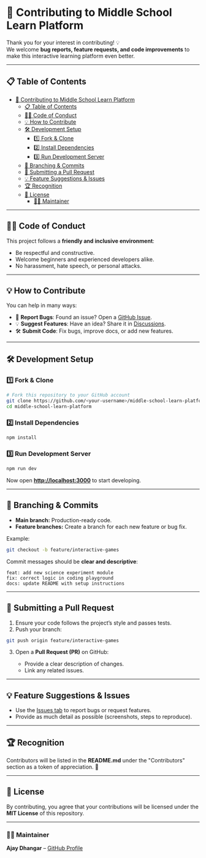 # 🤝 Contributing to Middle School Learn Platform

Thank you for your interest in contributing! 💡  
We welcome **bug reports, feature requests, and code improvements** to make this interactive learning platform even better.

---

## 📋 Table of Contents
- [🤝 Contributing to Middle School Learn Platform](#-contributing-to-middle-school-learn-platform)
  - [📋 Table of Contents](#-table-of-contents)
  - [🧑‍🏫 Code of Conduct](#-code-of-conduct)
  - [💡 How to Contribute](#-how-to-contribute)
  - [🛠️ Development Setup](#️-development-setup)
    - [1️⃣ Fork \& Clone](#1️⃣-fork--clone)
    - [2️⃣ Install Dependencies](#2️⃣-install-dependencies)
    - [3️⃣ Run Development Server](#3️⃣-run-development-server)
  - [🌱 Branching \& Commits](#-branching--commits)
  - [🔀 Submitting a Pull Request](#-submitting-a-pull-request)
  - [💡 Feature Suggestions \& Issues](#-feature-suggestions--issues)
  - [🏆 Recognition](#-recognition)
  - [📜 License](#-license)
    - [👨‍💻 Maintainer](#-maintainer)

---

## 🧑‍🏫 Code of Conduct
This project follows a **friendly and inclusive environment**:
- Be respectful and constructive.
- Welcome beginners and experienced developers alike.
- No harassment, hate speech, or personal attacks.

---

## 💡 How to Contribute
You can help in many ways:
- 🐛 **Report Bugs**: Found an issue? Open a [GitHub Issue](#).
- 💡 **Suggest Features**: Have an idea? Share it in [Discussions](#).
- 🛠️ **Submit Code**: Fix bugs, improve docs, or add new features.

---

## 🛠️ Development Setup

### 1️⃣ Fork & Clone

```bash
# Fork this repository to your GitHub account
git clone https://github.com/<your-username>/middle-school-learn-platform.git
cd middle-school-learn-platform
````

### 2️⃣ Install Dependencies

```bash
npm install
```

### 3️⃣ Run Development Server

```bash
npm run dev
```

Now open **[http://localhost:3000](http://localhost:3000)** to start developing.

---

## 🌱 Branching & Commits

* **Main branch:** Production-ready code.
* **Feature branches:** Create a branch for each new feature or bug fix.

Example:

```bash
git checkout -b feature/interactive-games
```

Commit messages should be **clear and descriptive**:

```
feat: add new science experiment module
fix: correct logic in coding playground
docs: update README with setup instructions
```

---

## 🔀 Submitting a Pull Request

1. Ensure your code follows the project’s style and passes tests.
2. Push your branch:

```bash
git push origin feature/interactive-games
```

3. Open a **Pull Request (PR)** on GitHub:

   * Provide a clear description of changes.
   * Link any related issues.

---

## 💡 Feature Suggestions & Issues

* Use the [Issues tab](#) to report bugs or request features.
* Provide as much detail as possible (screenshots, steps to reproduce).

---

## 🏆 Recognition

Contributors will be listed in the **README.md** under the "Contributors" section as a token of appreciation. 🎉

---

## 📜 License

By contributing, you agree that your contributions will be licensed under the **MIT License** of this repository.

---

### 👨‍💻 Maintainer

**Ajay Dhangar** – [GitHub Profile](https://github.com/ajay-dhangar)